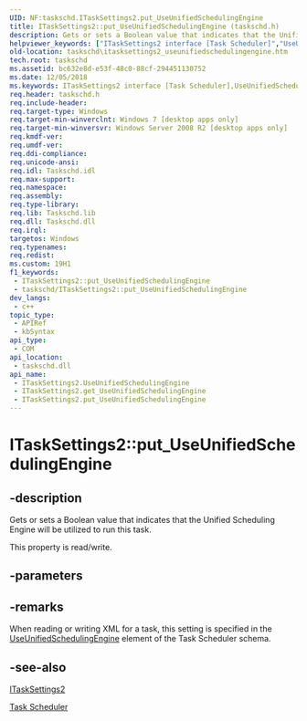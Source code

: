 ```yaml
---
UID: NF:taskschd.ITaskSettings2.put_UseUnifiedSchedulingEngine
title: ITaskSettings2::put_UseUnifiedSchedulingEngine (taskschd.h)
description: Gets or sets a Boolean value that indicates that the Unified Scheduling Engine will be utilized to run this task.
helpviewer_keywords: ["ITaskSettings2 interface [Task Scheduler]","UseUnifiedSchedulingEngine property","ITaskSettings2.UseUnifiedSchedulingEngine","ITaskSettings2.put_UseUnifiedSchedulingEngine","ITaskSettings2::UseUnifiedSchedulingEngine","ITaskSettings2::get_UseUnifiedSchedulingEngine","ITaskSettings2::put_UseUnifiedSchedulingEngine","UseUnifiedSchedulingEngine property [Task Scheduler]","UseUnifiedSchedulingEngine property [Task Scheduler]","ITaskSettings2 interface","put_UseUnifiedSchedulingEngine","taskschd.itasksettings2_useunifiedschedulingengine","taskschd/ITaskSettings2::UseUnifiedSchedulingEngine","taskschd/ITaskSettings2::get_UseUnifiedSchedulingEngine","taskschd/ITaskSettings2::put_UseUnifiedSchedulingEngine"]
old-location: taskschd\itasksettings2_useunifiedschedulingengine.htm
tech.root: taskschd
ms.assetid: bc632e8d-e53f-48c0-88cf-294451130752
ms.date: 12/05/2018
ms.keywords: ITaskSettings2 interface [Task Scheduler],UseUnifiedSchedulingEngine property, ITaskSettings2.UseUnifiedSchedulingEngine, ITaskSettings2.put_UseUnifiedSchedulingEngine, ITaskSettings2::UseUnifiedSchedulingEngine, ITaskSettings2::get_UseUnifiedSchedulingEngine, ITaskSettings2::put_UseUnifiedSchedulingEngine, UseUnifiedSchedulingEngine property [Task Scheduler], UseUnifiedSchedulingEngine property [Task Scheduler],ITaskSettings2 interface, put_UseUnifiedSchedulingEngine, taskschd.itasksettings2_useunifiedschedulingengine, taskschd/ITaskSettings2::UseUnifiedSchedulingEngine, taskschd/ITaskSettings2::get_UseUnifiedSchedulingEngine, taskschd/ITaskSettings2::put_UseUnifiedSchedulingEngine
req.header: taskschd.h
req.include-header: 
req.target-type: Windows
req.target-min-winverclnt: Windows 7 [desktop apps only]
req.target-min-winversvr: Windows Server 2008 R2 [desktop apps only]
req.kmdf-ver: 
req.umdf-ver: 
req.ddi-compliance: 
req.unicode-ansi: 
req.idl: Taskschd.idl
req.max-support: 
req.namespace: 
req.assembly: 
req.type-library: 
req.lib: Taskschd.lib
req.dll: Taskschd.dll
req.irql: 
targetos: Windows
req.typenames: 
req.redist: 
ms.custom: 19H1
f1_keywords:
 - ITaskSettings2::put_UseUnifiedSchedulingEngine
 - taskschd/ITaskSettings2::put_UseUnifiedSchedulingEngine
dev_langs:
 - c++
topic_type:
 - APIRef
 - kbSyntax
api_type:
 - COM
api_location:
 - taskschd.dll
api_name:
 - ITaskSettings2.UseUnifiedSchedulingEngine
 - ITaskSettings2.get_UseUnifiedSchedulingEngine
 - ITaskSettings2.put_UseUnifiedSchedulingEngine
---
```


# ITaskSettings2::put_UseUnifiedSchedulingEngine


## -description

Gets or sets a Boolean value that indicates that the Unified Scheduling Engine will be utilized to run this task.

This property is read/write.

## -parameters

## -remarks

When reading or writing XML for a task, this setting is specified in the <a href="https://docs.microsoft.com/windows/desktop/TaskSchd/taskschedulerschema-useunifiedschedulingengine-settingstype-element">UseUnifiedSchedulingEngine</a> element of the Task Scheduler schema.

## -see-also

<a href="https://docs.microsoft.com/windows/desktop/api/taskschd/nn-taskschd-itasksettings2">ITaskSettings2</a>



<a href="https://docs.microsoft.com/windows/desktop/TaskSchd/task-scheduler-start-page">Task Scheduler</a>

